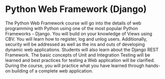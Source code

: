 # Python Web Framework (Django)

The Python Web Framework course will go into the details of web programming with Python using one of the most popular Python Frameworks - Django. You will build on your knowledge of Views using CBV. You will learn how to register, log and unlog users. Additionally, security will be addressed as well as the ins and outs of developing dynamic web applications. Students will also learn about the Django REST Framework. The basic concepts of Unit and Integration Testing will be learned and best practices for testing a Web application will be clarified. During the course, you will practice what you have learned through hands-on building of a complete web application.
